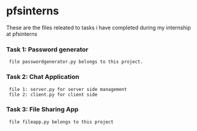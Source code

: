 # pfsinterns
These are the files releated to tasks i have completed during my internship at pfsinterns

### Task 1: Password generator 
     file passwordgenerator.py belongs to this project.

### Task 2: Chat Application
     file 1: server.py for server side management 
     file 2: client.py for client side

### Task 3: File Sharing App
     file fileapp.py belongs to this project
